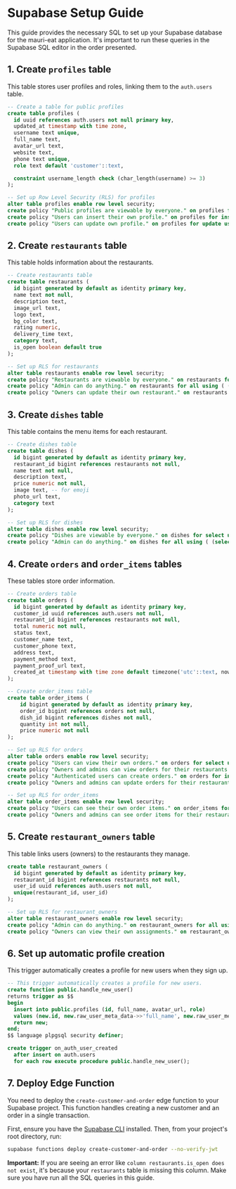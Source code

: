 # Supabase Setup Guide

This guide provides the necessary SQL to set up your Supabase database for the mauri-eat application. It's important to run these queries in the Supabase SQL editor in the order presented.

## 1. Create `profiles` table

This table stores user profiles and roles, linking them to the `auth.users` table.

```sql
-- Create a table for public profiles
create table profiles (
  id uuid references auth.users not null primary key,
  updated_at timestamp with time zone,
  username text unique,
  full_name text,
  avatar_url text,
  website text,
  phone text unique,
  role text default 'customer'::text,

  constraint username_length check (char_length(username) >= 3)
);

-- Set up Row Level Security (RLS) for profiles
alter table profiles enable row level security;
create policy "Public profiles are viewable by everyone." on profiles for select using (true);
create policy "Users can insert their own profile." on profiles for insert with check (auth.uid() = id);
create policy "Users can update own profile." on profiles for update using (auth.uid() = id);
```

## 2. Create `restaurants` table

This table holds information about the restaurants.

```sql
-- Create restaurants table
create table restaurants (
  id bigint generated by default as identity primary key,
  name text not null,
  description text,
  image_url text,
  logo text,
  bg_color text,
  rating numeric,
  delivery_time text,
  category text,
  is_open boolean default true
);

-- Set up RLS for restaurants
alter table restaurants enable row level security;
create policy "Restaurants are viewable by everyone." on restaurants for select using (true);
create policy "Admin can do anything." on restaurants for all using ( (select profiles.role from profiles where profiles.id = auth.uid()) = 'admin' );
create policy "Owners can update their own restaurant." on restaurants for update using ( auth.uid() in (select user_id from restaurant_owners where restaurant_id = id) );
```

## 3. Create `dishes` table

This table contains the menu items for each restaurant.

```sql
-- Create dishes table
create table dishes (
  id bigint generated by default as identity primary key,
  restaurant_id bigint references restaurants not null,
  name text not null,
  description text,
  price numeric not null,
  image text, -- for emoji
  photo_url text,
  category text
);

-- Set up RLS for dishes
alter table dishes enable row level security;
create policy "Dishes are viewable by everyone." on dishes for select using (true);
create policy "Admin can do anything." on dishes for all using ( (select profiles.role from profiles where profiles.id = auth.uid()) = 'admin' );
```

## 4. Create `orders` and `order_items` tables

These tables store order information.

```sql
-- Create orders table
create table orders (
  id bigint generated by default as identity primary key,
  customer_id uuid references auth.users not null,
  restaurant_id bigint references restaurants not null,
  total numeric not null,
  status text,
  customer_name text,
  customer_phone text,
  address text,
  payment_method text,
  payment_proof_url text,
  created_at timestamp with time zone default timezone('utc'::text, now()) not null
);

-- Create order_items table
create table order_items (
    id bigint generated by default as identity primary key,
    order_id bigint references orders not null,
    dish_id bigint references dishes not null,
    quantity int not null,
    price numeric not null
);

-- Set up RLS for orders
alter table orders enable row level security;
create policy "Users can view their own orders." on orders for select using ( auth.uid() = customer_id );
create policy "Owners and admins can view orders for their restaurants." on orders for select using ( (select profiles.role from profiles where profiles.id = auth.uid()) in ('admin', 'owner') and restaurant_id in (select restaurant_id from restaurant_owners where user_id = auth.uid()) );
create policy "Authenticated users can create orders." on orders for insert with check ( auth.role() = 'authenticated' );
create policy "Owners and admins can update orders for their restaurants." on orders for update using ( (select profiles.role from profiles where profiles.id = auth.uid()) in ('admin', 'owner') and restaurant_id in (select restaurant_id from restaurant_owners where user_id = auth.uid()) );

-- Set up RLS for order_items
alter table order_items enable row level security;
create policy "Users can see their own order items." on order_items for select using ( auth.uid() = (select customer_id from orders where id = order_id) );
create policy "Owners and admins can see order items for their restaurants." on order_items for select using ( (select profiles.role from profiles where profiles.id = auth.uid()) in ('admin', 'owner') and (select restaurant_id from orders where id = order_id) in (select restaurant_id from restaurant_owners where user_id = auth.uid()) );
```

## 5. Create `restaurant_owners` table

This table links users (owners) to the restaurants they manage.

```sql
create table restaurant_owners (
  id bigint generated by default as identity primary key,
  restaurant_id bigint references restaurants not null,
  user_id uuid references auth.users not null,
  unique(restaurant_id, user_id)
);

-- Set up RLS for restaurant_owners
alter table restaurant_owners enable row level security;
create policy "Admin can do anything." on restaurant_owners for all using ( (select profiles.role from profiles where profiles.id = auth.uid()) = 'admin' );
create policy "Owners can view their own assignments." on restaurant_owners for select using ( auth.uid() = user_id );
```

## 6. Set up automatic profile creation

This trigger automatically creates a profile for new users when they sign up.

```sql
-- This trigger automatically creates a profile for new users.
create function public.handle_new_user()
returns trigger as $$
begin
  insert into public.profiles (id, full_name, avatar_url, role)
  values (new.id, new.raw_user_meta_data->>'full_name', new.raw_user_meta_data->>'avatar_url', 'customer');
  return new;
end;
$$ language plpgsql security definer;

create trigger on_auth_user_created
  after insert on auth.users
  for each row execute procedure public.handle_new_user();
```

## 7. Deploy Edge Function

You need to deploy the `create-customer-and-order` edge function to your Supabase project. This function handles creating a new customer and an order in a single transaction.

First, ensure you have the [Supabase CLI](https://supabase.com/docs/guides/cli) installed. Then, from your project's root directory, run:

```bash
supabase functions deploy create-customer-and-order --no-verify-jwt
```

**Important:** If you are seeing an error like `column restaurants.is_open does not exist`, it's because your `restaurants` table is missing this column. Make sure you have run all the SQL queries in this guide.
